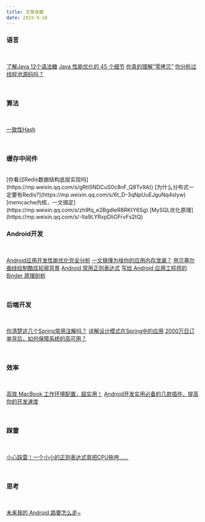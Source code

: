 ```yaml
---
title: 文章收藏
date: 2019-9-18
---
```


### 语言

<br>

[了解Java 12个语法糖](https://mp.weixin.qq.com/s/6dqFNzfSe88vYMW_r3s3Bw)
[Java 性能优化的 45 个细节](https://mp.weixin.qq.com/s/3LA6RwfenjHWNUlZYQQOkg)
[你真的理解“零拷贝”](https://mp.weixin.qq.com/s/UejA6zQFwIatWRp2uTEatg)
[你分析过线程池源码吗？](https://mp.weixin.qq.com/s/FVfuwIQ08mRrQy_PAd6WLw)


<br>

### 算法

<br>

[一致性Hash](https://mp.weixin.qq.com/s/BPvMK9cMDiUk7BjdB9veQA)

<br>

### 缓存中间件

<br>
[你看过Redis数据结构底层实现吗](https://mp.weixin.qq.com/s/gRtiSNDCuS0c8nF_Q8Tv9A[)
[为什么分布式一定要有Redis?](https://mp.weixin.qq.com/s/6t_D-3qNpUuEJguNq4sIyw)
[memcache内核，一文搞定](https://mp.weixin.qq.com/s/zh9fq_e2BgdIeR8RKtY6Sg)
[MySQL优化原理](https://mp.weixin.qq.com/s/-lta9LYRxpDliOFrvFs2tQ)

<br>

### Android开发

<br>

[Android应用开发性能优化完全分析](https://mp.weixin.qq.com/s/UEpL0yIO-_Pwuj6wOWilNw)
[一文搞懂为啥你的应用内存泄漏？](https://mp.weixin.qq.com/s/nyp6F_m3lEUYbwzWxDOUUQ)
[用贝塞尔曲线绘制酷炫轮廓背景](https://mp.weixin.qq.com/s/hVJd0cCwPmueb_XaBOuQeg)
[Android 常用正则表达式](https://mp.weixin.qq.com/s/F_VrHem9XvSjCyGhpn0x9w)
[写给 Android 应用工程师的 Binder 原理剖析](https://www.jianshu.com/p/429a1ff3560c)

<br>

### 后端开发

<br>

[你清楚这几个Spring常用注解吗？](https://mp.weixin.qq.com/s/86D4tyXMuZvpoIQTu3O9Xg)
[详解设计模式在Spring中的应用](https://mp.weixin.qq.com/s/BXgpLPnCY2pviGIbshn9GA)
[2000万日订单背后，如何保障系统的高可用？](https://mp.weixin.qq.com/s/SH0ZMuHFZUB7UqmUBSBdcQ)

<br>

### 效率

<br>

[高效 MacBook 工作环境配置，超实用！](https://mp.weixin.qq.com/s/Pz5MIZ8YLYqy7dKcJxQIgQ)
[Android开发实用必备的几款插件，提高你的开发速度](https://mp.weixin.qq.com/s/Rj-CgZdjZZzHAwJ3bs7j3w)

<br>

### 踩雷

<br>

[小心踩雷！一个小小的正则表达式竟把CPU拖垮......](https://mp.weixin.qq.com/s/mf4XUwYyWFelyTXVVercLg)

<br>

### 思考

<br>

[未来我的 Android 路要怎么走~](https://mp.weixin.qq.com/s/940agxTroHCOf39JCz4eWA)

<br><br><br><br>
